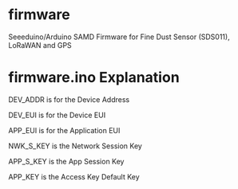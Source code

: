 # firmware
Seeeduino/Arduino SAMD Firmware for Fine Dust Sensor (SDS011), LoRaWAN and GPS

# firmware.ino Explanation

DEV_ADDR is for the Device Address

DEV_EUI is for the Device EUI

APP_EUI is for the Application EUI

NWK_S_KEY is the Network Session Key

APP_S_KEY is the App Session Key

APP_KEY is the Access Key Default Key
